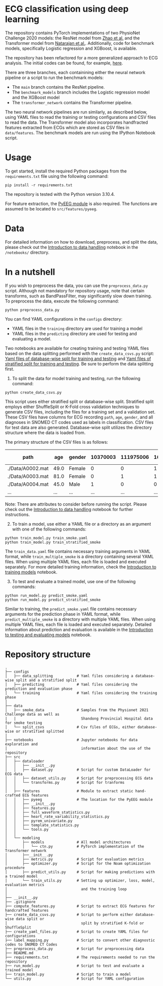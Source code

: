 # ECG classification using deep learning 

The repository contains PyTorch implementations of two PhysioNet Challenge 2020 models: the ResNet model from [Zhao et al.](https://moody-challenge.physionet.org/2020/papers/112.pdf) and the Transformer model from [Natarajan et al.](https://www.cinc.org/archives/2020/pdf/CinC2020-107.pdf). Additionally, code for benchmark models, specifically Logistic regression and XGBoost, is available. 

The repository has been refactored for a more generalized approach to ECG analysis. The initial codes can be found, for example, [here](https://moody-challenge.physionet.org/2020/results/).

There are three branches, each containining either the neural network pipeline or a script to run the benchmark models:
- The `main` branch contains the ResNet pipeline.
- The `benchmark_models` branch includes the Logistic regression model and the XGBoost model 
- The `transformer_network` contains the Transformer pipeline.

The two neural network pipelines are run similarly, as described below, using YAML files to read the training or testing configurations and CSV files to read the data. The Transformer model also incorporates handfracted features extracted from ECGs which are stored as CSV files in `data/features`. The benchmark models are run using the IPython Notebook script.

# Usage

To get started, install the required Python packages from the `requirements.txt` file using the following command:

```
pip install -r requirements.txt
```

The repository is tested with the Python version 3.10.4.

For feature extraction, the [PyEEG module](https://github.com/forrestbao/pyeeg/tree/master) is also required. The functions are assumed to be located to `src/features/pyeeg`. 

# Data

For detailed information on how to download, preprocess, and split the data, please check out the [Introduction to data handling](/notebooks/1_introduction_data_handling.ipynb) notebook in the `/notebooks/` directory.


# In a nutshell

If you wish to preprocess the data, you can use the `preprocess_data.py` script. Although not mandatory for repository usage, note that certain transforms, such as BandPassFilter, may significantly slow down training. To preprocess the data, execute the following command:

```
python preprocess_data.py
```

You can find YAML configurations in the `configs` directory:

* YAML files in the `training` directory are used for training a model
* YAML files in the `predicting` directory are used for testing and evaluating a model.

Two notebooks are available for creating training and testing YAML files based on the data splitting performed with the `create_data_csvs.py` script: [Yaml files of database-wise split for training and testing](/notebooks/2_physionet_DBwise_yaml_files.ipynb) and [Yaml files of stratified split for training and testing](/notebooks/2_physionet_stratified_yaml_files.ipynb). Be sure to perform the data splitting first.

1) To split the data for model training and testing, run the following command:

```
python create_data_csvs.py
```

This script uses either stratified split or database-wise split. Stratified split employs either ShuffleSplit or K-Fold cross validation techniques to generate CSV files, including the files for a training set and a validation set. These CSV files have columns for ECG recording `path`, `age`, `gender`, and all diagnoses in SNOMED CT codes used as labels in classification. CSV files for test data are also generated. Database-wise split utilizes the directory structure where the data is loaded from.

The primary structure of the CSV files is as follows:


| path  | age  | gender  | 10370003  | 111975006 | 164890007 | *other diagnoses...* |
| ------------- |-------------|-------------| ------------- |-------------|-------------|-------------|
| ./Data/A0002.mat | 49.0 | Female | 0 | 0 | 1 | ... |
| ./Data/A0003.mat | 81.0 | Female | 0 | 1 | 1 | ... |
| ./Data/A0004.mat | 45.0 |  Male  | 1 | 0 | 0 | ... |
| ... | ... |  ...  | ... | ... | ... | ... |


Note: There are attributes to consider before running the script. Please check out the [Introduction to data handling](/notebooks/1_introduction_data_handling.ipynb) notebook for further instructions.

2) To train a model, use either a YAML file or a directory as an argument with one of the following commands:

```
python train_model.py train_smoke.yaml
python train_model.py train_stratified_smoke
```

The `train_data.yaml` file contains necessary training arguments in YAML format, while `train_multiple_smoke` is a directory containing several YAML files. When using multiple YAML files, each file is loaded and executed separately. For more detailed training information, check the [Introduction to training models](/notebooks/3_introduction_training.ipynb) notebook.

3) To test and evaluate a trained model, use one of the following commands:

```
python run_model.py predict_smoke.yaml
python run_model.py predict_stratified_smoke
```

 Similar to training, the `predict_smoke.yaml` file contains necessary arguments for the prediction phase in YAML format, while `predict_multiple_smoke` is a directory with multiple YAML files. When using multiple YAML files, each file is loaded and executed separately. Detailed information about prediction and evaluation is available in the [Introduction to testing and evaluating models](/notebooks/4_introduction_testing_evaluation.ipynb) notebook.


# Repository structure

```
.
├── configs                      
│   ├── data_splitting           # Yaml files considering a database-wise split and a stratified split   
│   ├── predicting               # Yaml files considering the prediction and evaluation phase
│   └── training                 # Yaml files considering the training phase
│   
├── data
│   ├── smoke_data               # Samples from the Physionet 2021 Challenge data as well as
|   |                              Shandong Provincial Hospital data for smoke testing
│   └── split_csvs               # Csv files of ECGs, either database-wise or stratified splitted
│
├── notebooks                    # Jupyter notebooks for data exploration and 
│                                  information about the use of the repository
├── src        
│   ├── dataloader 
│   │   ├── __init__.py
│   │   ├── dataset.py           # Script for custom DataLoader for ECG data
│   │   ├── dataset_utils.py     # Script for preprocessing ECG data
│   │   └── transforms.py        # Script for tranforms
│   │
│   ├── features                 # Module to extract static hand-crafted ECG features
│   │   ├── pyeeg                # The location for the PyEEG module
│   │   ├── __init__.py
│   │   ├── features.py           
│   │   ├── full_waveform_statistics.py 
│   │   ├── heart_rate_variability_statistics.py
│   │   ├── pyrem_univariate.py
│   │   ├── template_statistics.py
│   │   └── tools.py        
│   │
│   └── modeling 
│       ├── models               # All model architectures
│       │   └── ctn.py           # PyTorch implementation of the Transformer network
│       ├──__init__.py
│       ├── metrics.py           # Script for evaluation metrics
│       ├── optimizer.py         # Script for the Noam optimization procedure
│       ├── predict_utils.py     # Script for making predictions with a trained model
│       └── train_utils.py       # Setting up optimizer, loss, model, evaluation metrics
│                                  and the training loop
│
├── __init__.py
├── .gitignore
├── compute_features.py          # Script to extract ECG features for handcrafted features
├── create_data_csvs.py          # Script to perform either database-wise data split or
│                                  split by stratified K-fold or ShuffleSplit
├── create_yaml_files.py         # Script to create YAML files for configurations
├── label_mapping.py             # Script to convert other diagnostic codes to SNOMED CT Codes
├── preprocess_data.py           # Script for preprocessing data
├── README.md
├── requirements.txt             # The requirements needed to run the repository
├── run_model.py                 # Script to test and evaluate a trained model
├── train_model.py               # Script to train a model
└── utils.py                     # Script for YAML configuration

```
